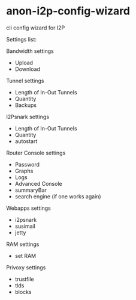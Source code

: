 # anon-i2p-config-wizard
cli config wizard for I2P


Settings list:


Bandwidth settings


  * Upload
  * Download
  
Tunnel settings
  * Length of In-Out Tunnels
  * Quantity 
  * Backups
  
I2Psnark settings
  * Length of In-Out Tunnels
  * Quantity 
  * autostart	
  
Router Console settings
  * Password
  * Graphs
  * Logs
  * Advanced Console
  * summaryBar
  * search engine (if one works again)
  
Webapps settings
  * i2psnark
  * susimail
  * jetty
  
RAM settings
  * set RAM
  
Privoxy settings
  * trustfile
  * tlds
  * blocks 
